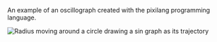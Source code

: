An example of an oscillograph created with the pixilang programming language.

![Radius moving around a circle drawing a sin graph as its trajectory](https://github.com/turok1997/oscillograph/blob/master/sin.gif?raw=true)
